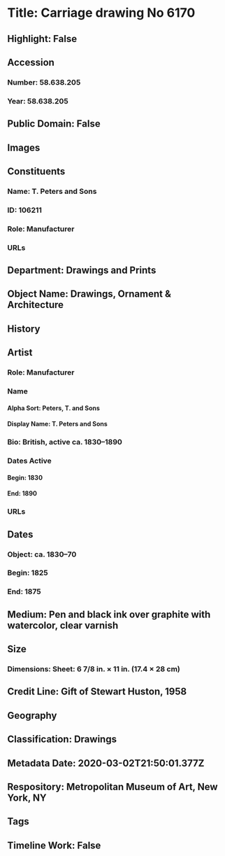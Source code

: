 # Title: Carriage drawing No 6170
## Highlight: False
## Accession
### Number: 58.638.205
### Year: 58.638.205
## Public Domain: False
## Images
## Constituents
### Name: T. Peters and Sons
### ID: 106211
### Role: Manufacturer
### URLs
## Department: Drawings and Prints
## Object Name: Drawings, Ornament & Architecture
## History
## Artist
### Role: Manufacturer
### Name
#### Alpha Sort: Peters, T. and Sons
#### Display Name: T. Peters and Sons
### Bio: British, active ca. 1830–1890
### Dates Active
#### Begin: 1830
#### End: 1890
### URLs
## Dates
### Object: ca. 1830–70
### Begin: 1825
### End: 1875
## Medium: Pen and black ink over graphite with watercolor, clear varnish
## Size
### Dimensions: Sheet: 6 7/8 in. × 11 in. (17.4 × 28 cm)
## Credit Line: Gift of Stewart Huston, 1958
## Geography
## Classification: Drawings
## Metadata Date: 2020-03-02T21:50:01.377Z
## Respository: Metropolitan Museum of Art, New York, NY
## Tags
## Timeline Work: False